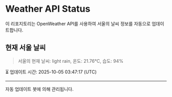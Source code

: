 
# Weather API Status

이 리포지토리는 OpenWeather API를 사용하여 서울의 날씨 정보를 자동으로 업데이트합니다.

## 현재 서울 날씨
> 서울의 현재 날씨: light rain, 온도: 21.76°C, 습도: 94%

⏳ 업데이트 시간: 2025-10-05 03:47:17 (UTC)

---
자동 업데이트 봇에 의해 관리됩니다.
